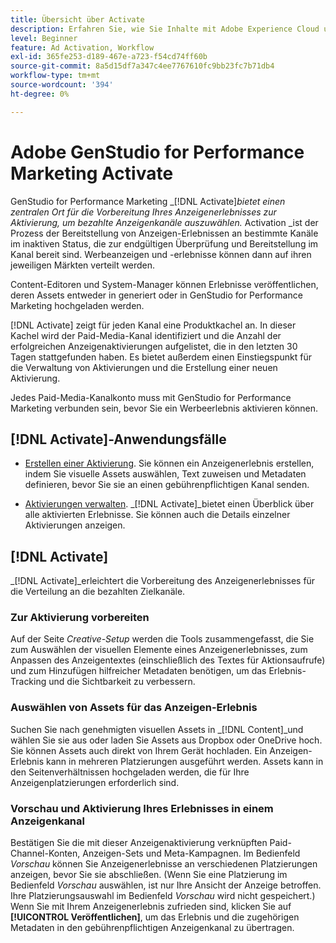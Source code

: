 ```yaml
---
title: Übersicht über Activate
description: Erfahren Sie, wie Sie Inhalte mit Adobe Experience Cloud und Anwendungen von Drittanbietern aktivieren.
level: Beginner
feature: Ad Activation, Workflow
exl-id: 365fe253-d189-467e-a723-f54cd74ff60b
source-git-commit: 8a5d15df7a347c4ee7767610fc9bb23fc7b71db4
workflow-type: tm+mt
source-wordcount: '394'
ht-degree: 0%

---
```


# Adobe GenStudio for Performance Marketing Activate

GenStudio for Performance Marketing _[!DNL Activate]_bietet einen zentralen Ort für die Vorbereitung Ihres Anzeigenerlebnisses zur Aktivierung, um bezahlte Anzeigenkanäle auszuwählen._ Activation _ist der Prozess der Bereitstellung von Anzeigen-Erlebnissen an bestimmte Kanäle im inaktiven Status, die zur endgültigen Überprüfung und Bereitstellung im Kanal bereit sind. Werbeanzeigen und -erlebnisse können dann auf ihren jeweiligen Märkten verteilt werden.

Content-Editoren und System-Manager können Erlebnisse veröffentlichen, deren Assets entweder in generiert oder in GenStudio for Performance Marketing hochgeladen werden.

[!DNL Activate] zeigt für jeden Kanal eine Produktkachel an. In dieser Kachel wird der Paid-Media-Kanal identifiziert und die Anzahl der erfolgreichen Anzeigenaktivierungen aufgelistet, die in den letzten 30 Tagen stattgefunden haben. Es bietet außerdem einen Einstiegspunkt für die Verwaltung von Aktivierungen und die Erstellung einer neuen Aktivierung.

Jedes Paid-Media-Kanalkonto muss mit GenStudio for Performance Marketing verbunden sein, bevor Sie ein Werbeerlebnis aktivieren können.

## [!DNL Activate]-Anwendungsfälle 

* [Erstellen einer Aktivierung](create-activation.md). Sie können ein Anzeigenerlebnis erstellen, indem Sie visuelle Assets auswählen, Text zuweisen und Metadaten definieren, bevor Sie sie an einen gebührenpflichtigen Kanal senden.

* [Aktivierungen verwalten](manage-activations.md). _[!DNL Activate]_bietet einen Überblick über alle aktivierten Erlebnisse. Sie können auch die Details einzelner Aktivierungen anzeigen.

## [!DNL Activate]

_[!DNL Activate]_erleichtert die Vorbereitung des Anzeigenerlebnisses für die Verteilung an die bezahlten Zielkanäle.

### Zur Aktivierung vorbereiten

Auf der Seite _Creative-Setup_ werden die Tools zusammengefasst, die Sie zum Auswählen der visuellen Elemente eines Anzeigenerlebnisses, zum Anpassen des Anzeigentextes (einschließlich des Textes für Aktionsaufrufe) und zum Hinzufügen hilfreicher Metadaten benötigen, um das Erlebnis-Tracking und die Sichtbarkeit zu verbessern.

### Auswählen von Assets für das Anzeigen-Erlebnis

Suchen Sie nach genehmigten visuellen Assets in _[!DNL Content]_und wählen Sie sie aus oder laden Sie Assets aus Dropbox oder OneDrive hoch. Sie können Assets auch direkt von Ihrem Gerät hochladen. Ein Anzeigen-Erlebnis kann in mehreren Platzierungen ausgeführt werden. Assets kann in den Seitenverhältnissen hochgeladen werden, die für Ihre Anzeigenplatzierungen erforderlich sind.

### Vorschau und Aktivierung Ihres Erlebnisses in einem Anzeigenkanal

Bestätigen Sie die mit dieser Anzeigenaktivierung verknüpften Paid-Channel-Konten, Anzeigen-Sets und Meta-Kampagnen. Im Bedienfeld _Vorschau_ können Sie Anzeigenerlebnisse an verschiedenen Platzierungen anzeigen, bevor Sie sie abschließen. (Wenn Sie eine Platzierung im Bedienfeld _Vorschau_ auswählen, ist nur Ihre Ansicht der Anzeige betroffen. Ihre Platzierungsauswahl im Bedienfeld _Vorschau_ wird nicht gespeichert.) Wenn Sie mit Ihrem Anzeigenerlebnis zufrieden sind, klicken Sie auf **[!UICONTROL Veröffentlichen]**, um das Erlebnis und die zugehörigen Metadaten in den gebührenpflichtigen Anzeigenkanal zu übertragen.
